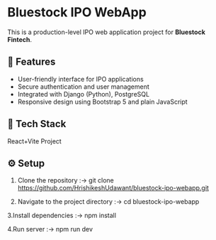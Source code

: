 # Bluestock IPO WebApp

This is a production-level IPO web application project for **Bluestock Fintech**.

## 📌 Features

- User-friendly interface for IPO applications
- Secure authentication and user management
- Integrated with Django (Python), PostgreSQL
- Responsive design using Bootstrap 5 and plain JavaScript

## 🚀 Tech Stack
  React+Vite Project

## ⚙️ Setup

1. Clone the repository  :->
   git clone https://github.com/HrishikeshUdawant/bluestock-ipo-webapp.git

2. Navigate to the project directory :->
    cd bluestock-ipo-webapp

3.Install dependencies :->
    npm install
    
4.Run server :->
  npm run dev
